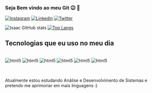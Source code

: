 
### Seja Bem vindo ao meu Git 😉 👋

[![Instagram](https://img.shields.io/badge/Instagram-E4405F?style=for-the-badge&logo=instagram&logoColor=white
)](https://www.instagram.com/isac.java/)
[![Linkedin](https://img.shields.io/badge/LinkedIn-0077B5?style=for-the-badge&logo=linkedin&logoColor=white
)](https://www.linkedin.com/in/isaac-siqueira-932781227/)
[![Twitter](https://img.shields.io/badge/Twitter-1DA1F2?style=for-the-badge&logo=twitter&logoColor=white
)](https://twitter.com/isaacfracassado)

![Isaac GitHub stats](https://github-readme-stats.vercel.app/api?username=isaacisl&show_icons=true&theme=dracula)
[![Top Langs](https://github-readme-stats.vercel.app/api/top-langs/?username=isaacisl)](https://github.com/anuraghazra/github-readme-stats)

## Tecnologias que eu uso no meu dia

<div style="display: inline-block"><br/>
    <img align="center" alt="html5" src="https://img.shields.io/badge/HTML5-E34F26?style=for-the-badge&logo=html5&logoColor=white">
    <img align="center" alt="html5" src="https://img.shields.io/badge/CSS3-1572B6?style=for-the-badge&logo=css3&logoColor=white">
    <img align="center" alt="html5" src="https://img.shields.io/badge/JavaScript-F7DF1E?style=for-the-badge&logo=javascript&logoColor=black">
    <img align="center" alt="html5" src="https://img.shields.io/badge/Bootstrap-563D7C?style=for-the-badge&logo=bootstrap&logoColor=white">
    <img align="center" alt="html5" src="https://img.shields.io/badge/jQuery-0769AD?style=for-the-badge&logo=jquery&logoColor=white">
    <img align="center" alt="html5" src="https://img.shields.io/badge/Java-ED8B00?style=for-the-badge&logo=openjdk&logoColor=whitek">

</div><br/><br/><br/>

Atualmente estou estudando Análise e Desenvolvimento de Sistemas e pretendo me aprimoriar em mais linguagens :)


